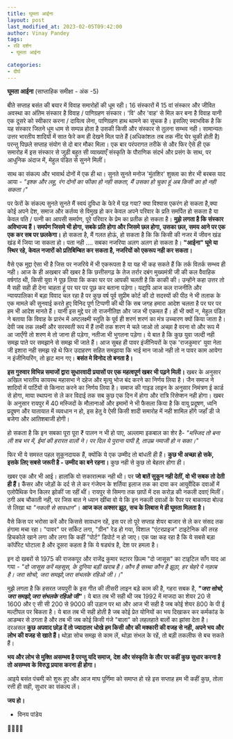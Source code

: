 ```yaml
---
title: घूमता आईना
layout: post
last_modified_at: 2023-02-05T09:42:00
author: Vinay Pandey
tags:
- रवि दर्शन
 - घूमता आईना

categories:
- दीर्घ
---
```

**घूमता आईना**
(साप्ताहिक समीक्षा - अंक -5)

बीते सप्ताह बसंत की बयार में विवाह समारोहों की धूम रही। 16 संस्कारों में 15 वां संस्कार और जीवित अवस्था का अंतिम संस्कार है विवाह / पाणिग्रहण संस्कार। 'वि' और 'वाह' से मिल कर बना है विवाह यानी एक दूसरे को स्वीकार करना / दायित्व लेना, पाणिग्रहण हाथ थामने का सूचक है। इसलिए स्वाभविक है कि यह संस्कार जितने धूम धाम से सम्पन्न होता है उसकी किसी और संस्कार से तुलना सम्भव नही। सामान्यतः उत्तर भारतीय शादियों में सात फेरे कम ही देखने मिल पाते हैं (अधिकांशतः तब तक नींद घेर चुकी होती है) परन्तु पिछले सप्ताह संयोग से दो बार मौका मिला। एक बार परंपरागत तरीके से और फिर ऐसे ही एक समारोह में इस संस्कार से जुड़ी बहुत सी व्याख्याएँ संस्कृति के पौराणिक संदर्भ और प्रसंग के साथ, पर आधुनिक अंदाज में, मेहुल पंडित से सुनने मिलीं। 

साथ का संकल्प और भावार्थ दोनों में एक ही था। सुनते सुनते मनोज 'मुंतशिर' शुक्ला का शेर भी बरबस याद आया -
*"इश्क और लहू, रंग दोनों का फीका हो नही सकता,* 
*मैं उसका हो चुका हूं अब किसी का हो नही सकता।"*

पर फेरों के संकल्प सुनते सुनते मैं स्वयं दुविधा के फेरे में पड़ गया? क्या विश्वास एकरंग हो सकता है,क्या कोई अपने देश, समाज और कर्तव्य से विमुख हो कर   केवल अपने परिवार के प्रति समर्पित हो सकता है या केवल पति / पत्नी का आपसी समर्पण, पूरे परिवार के प्रेम का प्रतीक हो सकता है। **मुझे लगता है कि संस्कार अविभाज्य हैं। समर्पण जिसमे भी होगा, सबके प्रति होगा और जिसमे छल होगा, उसका छल, समय आने पर एक एक कर सब पर छलकेगा।** हो सकता है, मैं गलत होऊं, हो सकता है कि  कि किसी की नजर में जीवन खंड खंड में जिया जा सकता हो। पता नही .... सबका नजरिया अलग अलग हो सकता है। **"आईना" घूमे या स्थिर रहे, केवल नजारों को प्रतिबिम्बित कर सकता है, नजरियों को एकरूप नही कर सकता।** 

वैसे एक मुद्दा ऐसा भी है जिस पर नजरिये में भी एकरूपता है या यह भी कह सकते हैं कि तर्क वितर्क सम्भव ही नही। आज के ही अखबार की खबर है कि छत्तीसगढ़ के तेज तर्रार दबंग मुख्यमंत्री जी की कल वैवाहिक वर्षगांठ थी, किसी युवा ने पूछ लिया कि कका घर पर आपकी चलती है कि काकी की। उन्होंने कहा उत्तर तो मै सही सही ही देना चाहता हूं पर घर पर पूछ कर बताना पड़ेगा। यद्यपि आज कल राजनीति और न्यायपालिका में बड़ा विवाद चल रहा है पर कुछ वर्ष पूर्व सुप्रीम कोर्ट की दो सदस्यों की पीठ ने भी तलाक के एक मामले की सुनवाई करते हुए विनिद पूर्ण टिप्पणी की थी कि सब जगह हमारा आदेश चलता है पर घर पर हम भी आदेश मानते हैं। यानी इस मुद्दे पर तो राजनीतिज्ञ और जज भी एकमत हैं। हों भी क्यों न, मेहुल पंडित ने बताया कि विवाह के प्रारंभ में अष्टलक्ष्मी स्तुति के पूर्व ही शरणं शरणं का मंत्र उच्चारण क्यों किया जाता है। देवी जब तक लक्ष्मी और सरस्वती रूप में हैं तभी तक शरण मे चले जाओ तो अच्छा है वरना वो और रूप में आ जाएँगी तो शरण मे तो जाना ही पड़ेगा, नतीजा भी भुगतना पड़ेगा। ये बात है कि कुछ युवा जल्दी नही समझ पाते पर समझाने से समझ भी जाते हैं। आज सुबह ही पावर इंजीनियरों के एक 'राजकुमार' युवा नेता जी इशारा नही समझ रहे थे फिर उदाहरण सहित समझाया कि भाई मान जाओ नही तो न पावर काम आयेगा न इंजीनियरिंग, तो झट मान गए। **बसंत मे विनोद तो बनता है।**

**इस गुरुवार विभिन्न समाजों द्वारा सुधारवादी प्रयासों पर एक महत्वपूर्ण खबर भी पढ़ने मिली।** खबर के अनुसार अखिल भारतीय कायस्थ महासभा ने दहेज और मृत्यु भोज बंद करने का निर्णय लिया है। जैन समाज ने शादियों में पार्टियों से किनारा करने का निर्णय लिया है। समाज की गाइड लाइन के अनुसार निमंत्रण ई कार्ड से होगा, माया स्थापना से ले कर विदाई तक सब कुछ एक दिन में होगा और रात्रि रिसेप्शन नही होगा। खबर के अनुसार रायपुर में 40 मस्जिदों के मौलानाओं और इमामों ने भी फैसला किया है कि वायु प्रदूषण, ध्वनि प्रदूषण और यातायात में व्यवधान न हो, इस हेतु वे ऐसी किसी शादी समारोह में नही शामिल होंगे जहाँ डी जे बजेगा और आतिशबाजी होगी।  

हो सकता है  कि इन सबका पूरा पूरा ₹ पालन न भी हो पाए, अल्लामा इकबाल का शेर है- 
*"मस्जिद तो बना ली शब भर में, ईमां की हरारत वालों ने।*
*पर दिल ये पुराना पापी है, ताउम्र नमाजी हो न सका।"*

फिर भी ये समस्त पहल सुकूनदायक हैं, क्योंकि ये एक उम्मीद तो बांधती ही हैं। **कुछ भी अच्छा हो सके, इसके लिए सबसे जरूरी है - उम्मीद का बने रहना।** कुछ नही से कुछ तो बेहतर होगा ही। 

खबर एक और भी आई। हालांकि वो सकारात्मक नही थी। पर **जो बातें सुकून नही देतीं, वो भी सबक तो देती ही हैं।** कैंसर और जोड़ों के दर्द  से ले कर गंजेपन के शर्तिया इलाज तक का दावा कर आयुर्वेदिक दवाओं में एलोपैथिक पेन किलर झोकीं जा रहीं थीं। रायपुर से सिमगा तक छापों में दस करोड़ की नकली दवाएं मिलीं। ठगी अब चौकाती नही, पर जिस बात ने ध्यान खींचा वो ये कि इन नकली दवाओं के रैपर पर बाकायदा बोल्ड से लिखा था *"नकली से सावधान"*। **आज कल अक्सर झूठ, सच के लिबास मे ही घूमता मिलता है।**

वैसे किस पर भरोसा करें और किससे सावधान रहें, इस पर तो पूरे सप्ताह शेयर बाजार से ले कर संसद  तक हंगामा मचा रहा। "पावर" पर सर्किट लगा,  "ग्रीन" रेड हो गया,  विशाल "एंटरप्राइज" टाइटेनिक की तरह हिचकोले खाने लगा और लगा कि कहीं "पोर्ट" डिपोर्ट न हो जाए। एक पक्ष कह रहा है कि ये सबसे बड़ा कॉर्पोरेट घोटाला है और दूसरा कहता है कि ये षड्यंत्र है, देश पर हमला है। 

इन दो खबरों से 1975 की  राजकपूर और राजेंद्र कुमार स्टारर फ़िल्म "दो जासूस" का टाइटिल साँग याद आ गया - 
*"दो जासूस करें महसूस, के दुनिया बड़ी खराब है।*
*कौन है सच्चा कौन है झूठा, हर चेहरे पे नक़ाब है।*
*जरा सोचो, जरा समझो,जरा संभलके रहिओ जी।।*"

मुझे लगता है कि हसरत जयपुरी के इस गीत की तीसरी लाइन बड़े काम की है, गहरा सबक है, ***"जरा सोचो, जरा समझो,जरा संभलके रहिओ जी"***। ये बात तब भी सही थी जब 1992 में  माजदा का शेयर 20 से 1600 और ए सी सी 200 से 9000 की उड़ान पर था और आज भी सही है जब कोई शेयर 800 के पी ई मल्टीपल पर बिकता है। ये बात तब भी सही होती है जब कोई प्रेत योनियों का भय दिखाकर कर कर्मकांड के आडम्बर से ठगता है और तब भी जब कोई किसी गंजे "बाला" को लहलहाते बालों का झांसा देता है। दरअसल **कुछ अपवाद छोड़ दें तो ज्यादातर धोखे हम किसी और की मक्कारी की वजह से नही, अपने भय और लोभ की वजह से खाते हैं।** थोड़ा सोच समझ से काम लें, थोड़ा संभल के रहें, तो बड़ी तकलीफ से बच सकते हैं। 

**भय और लोभ से मुक्ति असम्भव है परन्तु यदि समाज, देश और संस्कृति के तौर पर कहीं कुछ सुधार करना है तो असम्भव के विरुद्ध प्रयास करना ही होगा।** 

आइये बसंत पंचमी को शुरू हुए और आज माघ पूर्णिमा को समाप्त हो रहे इस सप्ताह हम भी कहीं कुछ, तोला रत्ती ही सही, सुधार का संकल्प लें।

**जय हो।**

- विनय पांडेय

🙏🌷🌷🙏



